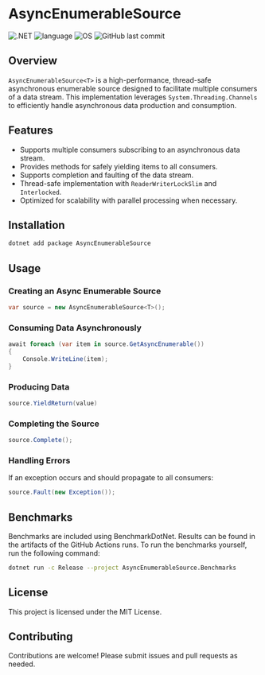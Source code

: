 ﻿# AsyncEnumerableSource

![.NET](https://img.shields.io/badge/Targets-.NET%209,%20.NET%208,%20.NET%206,%20netstandard%202.1-5937cf)
![language](https://img.shields.io/badge/language-C%23-239120)
![OS](https://img.shields.io/badge/OS-Linux%2C%20macOS%2C%20Windows-0078D4)
![GitHub last commit](https://img.shields.io/github/last-commit/RoyalScribblz/AsyncEnumerableSource)

## Overview
`AsyncEnumerableSource<T>` is a high-performance, thread-safe asynchronous enumerable source designed to facilitate
multiple consumers of a data stream. This implementation leverages `System.Threading.Channels` to efficiently handle
asynchronous data production and consumption.

## Features
* Supports multiple consumers subscribing to an asynchronous data stream.
* Provides methods for safely yielding items to all consumers.
* Supports completion and faulting of the data stream.
* Thread-safe implementation with `ReaderWriterLockSlim` and `Interlocked`.
* Optimized for scalability with parallel processing when necessary.

## Installation
```bash
dotnet add package AsyncEnumerableSource
```

## Usage
### Creating an Async Enumerable Source
```csharp
var source = new AsyncEnumerableSource<T>();
```

### Consuming Data Asynchronously
```csharp
await foreach (var item in source.GetAsyncEnumerable())
{
    Console.WriteLine(item);
}
```

### Producing Data
```csharp
source.YieldReturn(value)
```

### Completing the Source
```csharp
source.Complete();
```

### Handling Errors
If an exception occurs and should propagate to all consumers:
```csharp
source.Fault(new Exception());
```

## Benchmarks
Benchmarks are included using BenchmarkDotNet. Results can be found in the artifacts of the GitHub Actions runs.
To run the benchmarks yourself, run the following command:
```bash
dotnet run -c Release --project AsyncEnumerableSource.Benchmarks
```

## License
This project is licensed under the MIT License.

## Contributing
Contributions are welcome! Please submit issues and pull requests as needed.